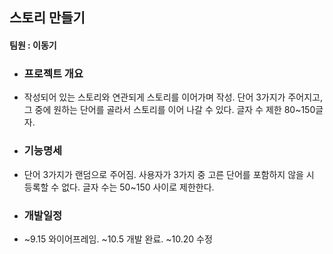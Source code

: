 ## 스토리 만들기

#### 팀원 : 이동기

- ###  프로젝트 개요
 - 작성되어 있는 스토리와 연관되게 스토리를 이어가며 작성. 단어 3가지가 주어지고, 그 중에 원하는 단어를 골라서 스토리를 이어 나갈 수 있다. 글자 수 제한 80~150글자.
- ### 기능명세
 - 단어 3가지가 랜덤으로 주어짐. 사용자가 3가지 중 고른 단어를 포함하지 않을 시 등록할 수 없다. 글자 수는 50~150 사이로 제한한다. 
- ### 개발일정
 - ~9.15 와이어프레임.  ~10.5 개발 완료.  ~10.20 수정
